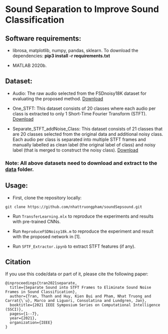 # Sound Separation to Improve Sound Classification

## Software requirements:
- librosa, matplotlib, numpy, pandas, sklearn. To download the dependencies: **pip3 install -r requirements.txt**

- MATLAB 2020b.

## Dataset:
- Audio: The raw audio selected from the FSDnoisy18K dataset for evaluating the proposed method. [Download](https://khoavanhoceduvn-my.sharepoint.com/:u:/g/personal/2606_elibrary_su/ET3WCMLLCahIpQpXgKqVxTEBOkDlv2CB4aBjuojr3_t6Dg?e=YOGE5G)

- One_STFT: This dataset consists of 20 classes where each audio per class is extracted to only 1 Short-Time Fourier Transform (STFT). [Download](https://khoavanhoceduvn-my.sharepoint.com/:u:/g/personal/2606_elibrary_su/EVR4dJMDa3VErHXksQbFjxkBdEFIcmBmDCp-K0RUHPsllw?e=QAXjOm)

- Separate_STFT_addNoise_Class: This dataset consists of 21 classes that are 20 classes selected from the original data and additional noisy class. Each audio per class is separated into multiple STFT frames and manually labelled as clean label (the original label of class) and noisy label (that is merged to construct the noisy class). [Download](https://khoavanhoceduvn-my.sharepoint.com/:u:/g/personal/2606_elibrary_su/Ef7nlkv5GjlPmeT9Yo3DaFYBUwZD78EPFC9EAE3S5U6u2w?e=724cFs)

### Note: All above datasets need to download and extract to the [data](https://github.com/nhattruongpham/soundSepsound/tree/main/data) folder.

## Usage:
- First, clone the repository locally:
```
git clone https://github.com/nhattruongpham/soundSepsound.git
```

- Run ```TransferLearning.mlx``` to reproduce the experiments and results with pre-trained CNNs.

- Run ```ReproduceFSDNoisy18k.m``` to reproduce the experiment and result with the proposed network in [1].

- Run ```SFTF_Extractor.ipynb``` to extract STFT features (if any).


## Citation
If you use this code/data or part of it, please cite the following paper:
```
@inproceedings{tran2021separate,
  title={Separate Sound into STFT Frames to Eliminate Sound Noise Frames in Sound Classification},
  author={Tran, Thanh and Huy, Kien Bui and Pham, Nhat Truong and Carrat{\`u}, Marco and Liguori, Consolatina and Lundgren, Jan},
  booktitle={2021 IEEE Symposium Series on Computational Intelligence (SSCI)},
  pages={1--7},
  year={2021},
  organization={IEEE}
}
```